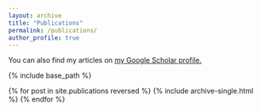 ```yaml
---
layout: archive
title: "Publications"
permalink: /publications/
author_profile: true
---
```

You can also find my articles on <u><a href="{https://scholar.google.com/citations?user=HUiOhKYAAAAJ&hl=en}">my Google Scholar profile</a>.</u>

{% include base_path %}

{% for post in site.publications reversed %}
  {% include archive-single.html %}
{% endfor %}
